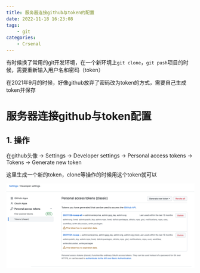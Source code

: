```yaml
---
title: 服务器连接github与token的配置
date: 2022-11-18 16:23:08
tags:
    - git
categories:
	- Crsenal
---
```


有时候换了常用的git开发环境，在一个新环境上`git clone`，`git push`项目的时候，需要重新输入用户名和密码（token）

在2021年9月的时候，好像github放弃了密码改为token的方式，需要自己生成token并保存

<!--more-->

# 服务器连接github与token配置

## 1. 操作

在github头像 -> Settings -> Developer settings -> Personal access tokens -> Tokens -> Generate new token

这里生成一个新的token，clone等操作的时候用这个token就可以

![](./服务器连接github与token的配置.assets/2022-11-18-16-42-36.png)